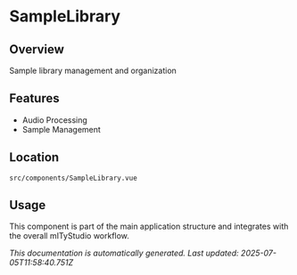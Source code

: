 # SampleLibrary

## Overview

Sample library management and organization

## Features

- Audio Processing
- Sample Management

## Location

`src/components/SampleLibrary.vue`

## Usage

This component is part of the main application structure and integrates with the overall mITyStudio workflow.

*This documentation is automatically generated. Last updated: 2025-07-05T11:58:40.751Z*
